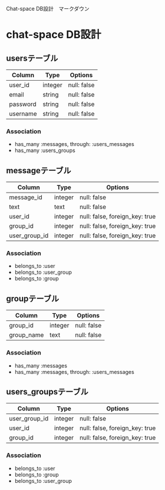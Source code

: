 Chat-space DB設計　マークダウン

# chat-space DB設計
## usersテーブル
|Column|Type|Options|
|------|----|-------|
|user_id|integer|null: false
|email|string|null: false|
|password|string|null: false|
|username|string|null: false|
### Association
- has_many  :messages,  through:  :users_messages
- has_many :users_groups

## messageテーブル
|Column|Type|Options|
|------|----|-------|
|message_id|integer|null: false
|text|text|null: false|
|user_id|integer|null: false, foreign_key: true|
|group_id|integer|null: false, foreign_key: true|
|user_group_id|integer|null: false, foreign_key: true|
### Association
- belongs_to :user
- belongs_to :user_group
- belongs_to :group

## groupテーブル
|Column|Type|Options|
|------|----|-------|
|group_id|integer|null: false
|group_name|text|null: false|
### Association
- has_many :messages
- has_many  :messages,  through:  :users_messages

## users_groupsテーブル
|Column|Type|Options|
|------|----|-------|
|user_group_id|integer|null: false
|user_id|integer|null: false, foreign_key: true|
|group_id|integer|null: false, foreign_key: true|
### Association
- belongs_to :user
- belongs_to :group
- belongs_to :user_group

